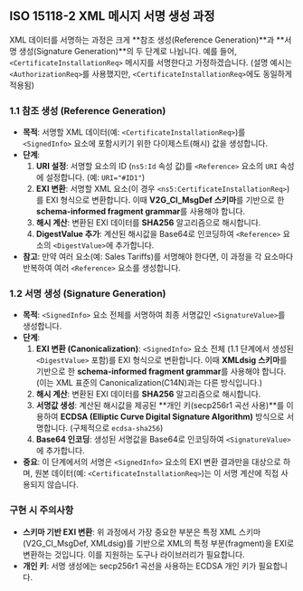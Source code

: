 ## ISO 15118-2 XML 메시지 서명 생성 과정

XML 데이터를 서명하는 과정은 크게 **참조 생성(Reference Generation)**과 **서명 생성(Signature Generation)**의 두 단계로 나뉩니다. 예를 들어, `<CertificateInstallationReq>` 메시지를 서명한다고 가정하겠습니다. (설명 예시는 `<AuthorizationReq>`를 사용했지만, `<CertificateInstallationReq>`에도 동일하게 적용됨)

### 1.1 참조 생성 (Reference Generation)

- **목적**: 서명할 XML 데이터(예: `<CertificateInstallationReq>`)를 `<SignedInfo>` 요소에 포함시키기 위한 다이제스트(해시) 값을 생성합니다.
- **단계**:
    1.  **URI 설정**: 서명할 요소의 ID (`ns5:Id` 속성 값)를 `<Reference>` 요소의 `URI` 속성에 설정합니다. (예: `URI="#ID1"`)
    2.  **EXI 변환**: 서명할 XML 요소(이 경우 `<ns5:CertificateInstallationReq>`)를 EXI 형식으로 변환합니다. 이때 **V2G_CI_MsgDef 스키마**를 기반으로 한 **schema-informed fragment grammar**를 사용해야 합니다.
    3.  **해시 계산**: 변환된 EXI 데이터를 **SHA256** 알고리즘으로 해시합니다.
    4.  **DigestValue 추가**: 계산된 해시값을 Base64로 인코딩하여 `<Reference>` 요소의 `<DigestValue>`에 추가합니다.
- **참고**: 만약 여러 요소(예: Sales Tariffs)를 서명해야 한다면, 이 과정을 각 요소마다 반복하여 여러 `<Reference>` 요소를 생성합니다.

### 1.2 서명 생성 (Signature Generation)

- **목적**: `<SignedInfo>` 요소 전체를 서명하여 최종 서명값인 `<SignatureValue>`를 생성합니다.
- **단계**:
    1.  **EXI 변환 (Canonicalization)**: `<SignedInfo>` 요소 전체 (1.1 단계에서 생성된 `<DigestValue>` 포함)를 EXI 형식으로 변환합니다. 이때 **XMLdsig 스키마**를 기반으로 한 **schema-informed fragment grammar**를 사용해야 합니다. (이는 XML 표준의 Canonicalization(C14N)과는 다른 방식입니다.)
    2.  **해시 계산**: 변환된 EXI 데이터를 **SHA256** 알고리즘으로 해시합니다.
    3.  **서명값 생성**: 계산된 해시값을 제공된 **개인 키(secp256r1 곡선 사용)**를 이용하여 **ECDSA (Elliptic Curve Digital Signature Algorithm)** 방식으로 서명합니다. (구체적으로 `ecdsa-sha256`)
    4.  **Base64 인코딩**: 생성된 서명값을 Base64로 인코딩하여 `<SignatureValue>`에 추가합니다.
- **중요**: 이 단계에서의 서명은 `<SignedInfo>` 요소의 EXI 변환 결과만을 대상으로 하며, 원본 데이터(예: `<CertificateInstallationReq>`)는 이 서명 계산에 직접 사용되지 않습니다.

### 구현 시 주의사항

- **스키마 기반 EXI 변환**: 위 과정에서 가장 중요한 부분은 특정 XML 스키마(V2G_CI_MsgDef, XMLdsig)를 기반으로 XML의 특정 부분(fragment)을 EXI로 변환하는 것입니다. 이를 지원하는 도구나 라이브러리가 필요합니다.
- **개인 키**: 서명 생성에는 secp256r1 곡선을 사용하는 ECDSA 개인 키가 필요합니다. 